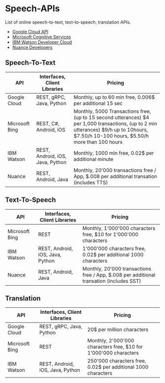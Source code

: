 # Speech-APIs
List of online speech-to-text, text-to-speech, translation APIs.

* [Google Cloud API](https://cloud.google.com/products/)
* [Microsoft Cognitive Services](https://azure.microsoft.com/en-us/services/cognitive-services/)
* [IBM Watson Developer Cloud](http://www.ibm.com/watson/developercloud/)
* [Nuance Developers](https://developer.nuance.com/public/index.php?task=home)

## Speech-To-Text

| API  | Interfaces, Client Libraries | Pricing
| ------------- | ------------- | ------------- | 
| Google Cloud  | REST, gRPC, Java, Python   | Monthly, up to 60 min free, 0.006$ per additional 15 sec |
| Microsoft Bing   | REST, C#, Android, iOS  | Monthly, 5000 Transactions free, (up to 15 second utterances) $4 per 1,000 transactions, (up to 2 min utterances) $9/h up to 10hours, $7.50/h 10-100 hours, $5.50/h more than 100 hours |
| IBM Watson | REST, Android, iOS,  Java, Python  | Monthly, 1000 min free, 0.02$ per additional minute |
| Nuance | REST, Android, Java | Monthly, 20'000 transactions free / App, $.008 per additional transation (includes TTS) |

## Text-To-Speech

| API  | Interfaces, Client Libraries | Pricing
| ------------- | ------------- | ------------- | 
| Microsoft Bing   | REST  | Monthly, 1'000'000 characters free, $10 for 1'000'000 characters |
| IBM Watson | REST, Android, iOS,  Java, Python  | 1'000'000 characters free, 0.02$ per additional 1000 characters |
| Nuance | REST, Android, Java | Monthly, 20'000 transactions free / App, $.008 per additional transation (includes SST) |

## Translation

| API  | Interfaces, Client Libraries | Pricing
| ------------- | ------------- | ------------- | 
| Google Cloud  | REST, gRPC, Java, Python   | 20$ per million characters |
| Microsoft Bing   | REST  | Monthly, 2'000'000 characters free, $10 for 1'000'000 characters |
| IBM Watson | REST, Android, iOS,  Java, Python  | 250'000 characters free, 0.02$ per additional 1000 characters |
